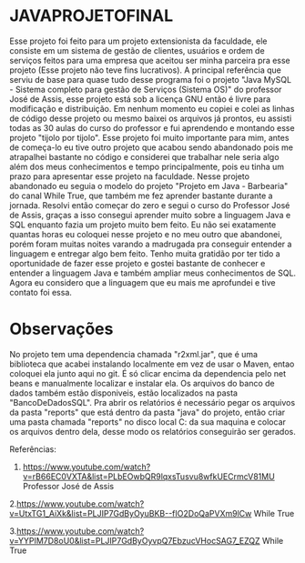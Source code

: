 # JAVAPROJETOFINAL
Esse projeto foi feito para um projeto extensionista da faculdade, ele consiste em um sistema de gestão de clientes, usuários e ordem de serviços feitos para uma empresa que aceitou ser minha parceira pra esse projeto (Esse projeto não teve fins lucrativos). A principal referência que serviu de base para quase tudo desse programa foi o projeto "Java MySQL - Sistema completo para gestão de Serviços (Sistema OS)" do professor José de Assis, esse projeto está sob a licença GNU então é livre para modificação e distribuição. Em nenhum momento eu copiei e colei as linhas de código desse projeto ou mesmo baixei os arquivos já prontos, eu assisti todas as 30 aulas do curso do professor e fui aprendendo e montando esse projeto "tijolo por tijolo".
Esse projeto foi muito importante para mim, antes de começa-lo eu tive outro projeto que acabou sendo abandonado pois me atrapalhei bastante no código e considerei que trabalhar nele seria algo além dos meus conhecimentos e tempo principalmente, pois eu tinha um prazo para apresentar esse projeto na faculdade. Nesse projeto abandonado eu seguia o modelo do projeto "Projeto em Java - Barbearia" do canal While True, que também me fez aprender bastante durante a jornada. Resolvi então começar do zero e segui o curso do Professor José de Assis, graças a isso consegui aprender muito sobre a linguagem Java e SQL enquanto fazia um projeto muito bem feito. Eu não sei exatamente quantas horas eu coloquei nesse projeto e no meu outro que abandonei, porém foram muitas noites varando a madrugada pra conseguir entender a linguagem e entregar algo bem feito. 
Tenho muita gratidão por ter tido a oportunidade de fazer esse projeto e gostei bastante de conhecer e entender a linguagem Java e também ampliar meus conhecimentos de SQL. Agora eu considero que a linguagem que eu mais me aprofundei e tive contato foi essa.
# Observações
No projeto tem uma dependencia chamada "r2xml.jar", que é uma biblioteca que acabei instalando localmente em vez de usar o Maven, entao coloquei ela junto aqui no git. É só clicar encima da dependencia pelo net beans e manualmente localizar e instalar ela. Os arquivos do banco de dados também estão disponiveis, estão localizados na pasta "BancoDeDadosSQL". Pra abrir os relatórios é necessário pegar os arquivos da pasta "reports" que está dentro da pasta "java" do projeto, então criar uma pasta chamada "reports" no disco local C: da sua maquina e colocar os arquivos dentro dela, desse modo os relatórios conseguirão ser gerados.

Referências:
1. https://www.youtube.com/watch?v=rB66EC0VXTA&list=PLbEOwbQR9lqxsTusvu8wfkUECrmcV81MU 
Professor José de Assis

2.https://www.youtube.com/watch?v=UtxTG1_AiXk&list=PLJIP7GdByOyuBKB--fIO2DoQaPVXm9lCw
While True

3.https://www.youtube.com/watch?v=YYPIM7D8oU0&list=PLJIP7GdByOyvpQ7EbzucVHocSAG7_EZQZ
While True




